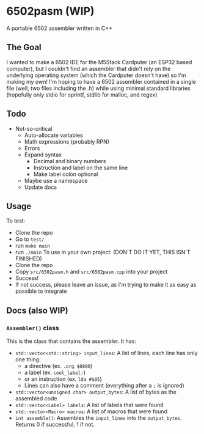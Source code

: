 # 6502pasm (WIP)
A portable 6502 assembler written in C++

## The Goal
I wanted to make a 6502 IDE for the M5Stack Cardputer (an ESP32 based computer), but I couldn't find an assembler that didn't rely on the underlying operating system (which the Cardputer doesn't have) so I'm making my own! I'm hoping to have a 6502 assembler contained in a single file (well, two files including the .h) while using minimal standard libraries (hopefully only stdio for sprintf, stdlib for malloc, and regex)

## Todo
- Not-so-critical
  - Auto-allocate variables
  - Math expressions (probably RPN)
  - Errors
  - Expand syntax
    - Decimal and binary numbers
    - Instruction and label on the same line
    - Make label colon optional
  - Maybe use a namespace
  - Update docs

## Usage
To test:
- Clone the repo
- Go to `test/`
- run `make main`
- run `./main`
To use in your own project: (DON'T DO IT YET, THIS ISN'T FINISHED)
- Clone the repo
- Copy `src/6502pasm.h` and `src/6502pasm.cpp` into your project
- Success!
- If not success, please leave an issue, as I'm trying to make it as easy as possible to integrate

## Docs (also WIP)
### `Assembler()` class
This is the class that contains the assembler. It has:
- `std::vector<std::string> input_lines`: A list of lines, each line has only one thing:
  - a directive (ex. `.org $0800`)
  - a label (ex. `cool_label:`)
  - or an instruction (ex. `lda #$05`)
  - Lines can also have a comment (everything after a `;` is ignored)
- `std::vector<unsigned char> output_bytes`: A list of bytes as the assembled code
- `std::vector<Label> labels`: A list of labels that were found
- `std::vector<Macro> macros`: A list of macros that were found
- `int assemble()`: Assembles the `input_lines` into the `output_bytes`. Returns 0 if successful, 1 if not.
